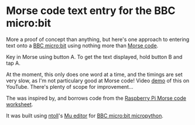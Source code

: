 # Morse code text entry for the BBC micro:bit

More a proof of concept than anything, but here's one approach to entering text onto a [BBC micro:bit](https://www.microbit.co.uk/) using nothing more than [Morse code](https://en.wikipedia.org/wiki/Morse_code).

Key in Morse using button A. To get the text displayed, hold button B and tap A.

At the moment, this only does one word at a time, and the timings are set very slow, as I'm not particulary good at Morse code! Video [demo](https://youtu.be/Kvdbmvlx1Go) of this on YouTube. There's plenty of scope for improvement...

The was inspired by, and borrows code from the [Raspberry Pi Morse code worksheet](https://www.raspberrypi.org/learning/morse-code-virtual-radio/worksheet/).

It was built using [ntoll](https://github.com/ntoll)'s [Mu editor](https://github.com/ntoll/mu) for [BBC micro:bit micropython](https://microbit-micropython.readthedocs.org/en/latest/).


